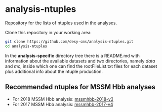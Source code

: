 # analysis-ntuples
Repository for the lists of ntuples used in the analyses.

Clone this repository in your working area
```bash
git clone https://github.com/desy-cms/analysis-ntuples.git
cd analysis-ntuples
```

In the **analysis-specific** directory tree there is a README.md
with information about the available datasets and two directories,
namely *data* and *mc*, inside which one can find the rootFileList.txt
files for each dataset plus additional info about the ntuple production.

## Recommended ntuples for MSSM Hbb analyses

* For 2018 MSSM Hbb analysis: [mssmhbb-2018-v3](mssmhbb-2018-v3)
* For 2017 MSSM Hbb analysis: [mssmhbb-2017-v4](mssmhbb-2017-v4)
